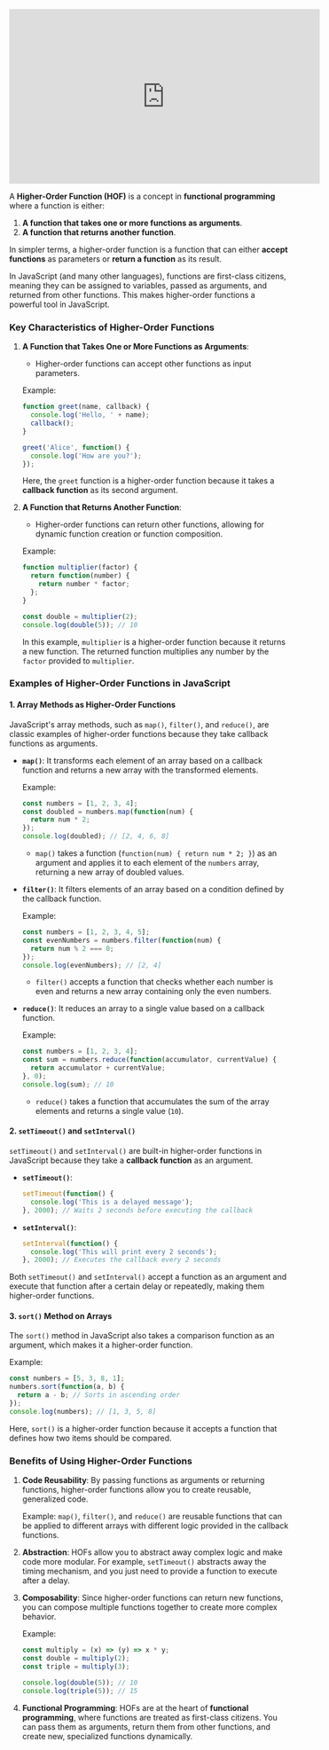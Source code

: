 <iframe width="560" height="315" src="https://www.youtube.com/embed/0aKZvNNf8BA" title="YouTube video player" frameborder="0" allow="accelerometer; autoplay; clipboard-write; encrypted-media; gyroscope; picture-in-picture; web-share" allowfullscreen></iframe>

A **Higher-Order Function (HOF)** is a concept in **functional programming** where a function is either:
1. **A function that takes one or more functions as arguments**.
2. **A function that returns another function**.

In simpler terms, a higher-order function is a function that can either **accept functions** as parameters or **return a function** as its result.

In JavaScript (and many other languages), functions are first-class citizens, meaning they can be assigned to variables, passed as arguments, and returned from other functions. This makes higher-order functions a powerful tool in JavaScript.

### **Key Characteristics of Higher-Order Functions**
1. **A Function that Takes One or More Functions as Arguments**:
    - Higher-order functions can accept other functions as input parameters.
    
    Example:
    
    ```javascript
    function greet(name, callback) {
      console.log('Hello, ' + name);
      callback();
    }
    
    greet('Alice', function() {
      console.log('How are you?');
    });
    ```
    
    Here, the `greet` function is a higher-order function because it takes a **callback function** as its second argument.
    
2. **A Function that Returns Another Function**:
    - Higher-order functions can return other functions, allowing for dynamic function creation or function composition.
    
    Example:
    
    ```javascript
    function multiplier(factor) {
      return function(number) {
        return number * factor;
      };
    }
    
    const double = multiplier(2);
    console.log(double(5)); // 10
    ```
    
    In this example, `multiplier` is a higher-order function because it returns a new function. The returned function multiplies any number by the `factor` provided to `multiplier`.
    

### **Examples of Higher-Order Functions in JavaScript**

#### **1. Array Methods as Higher-Order Functions**

JavaScript's array methods, such as `map()`, `filter()`, and `reduce()`, are classic examples of higher-order functions because they take callback functions as arguments.

- **`map()`**: It transforms each element of an array based on a callback function and returns a new array with the transformed elements.
    
    Example:
    
    ```javascript
    const numbers = [1, 2, 3, 4];
    const doubled = numbers.map(function(num) {
      return num * 2;
    });
    console.log(doubled); // [2, 4, 6, 8]
    ```
    
    - `map()` takes a function (`function(num) { return num * 2; }`) as an argument and applies it to each element of the `numbers` array, returning a new array of doubled values.
        
- **`filter()`**: It filters elements of an array based on a condition defined by the callback function.
    
    Example:
    
    ```javascript
    const numbers = [1, 2, 3, 4, 5];
    const evenNumbers = numbers.filter(function(num) {
      return num % 2 === 0;
    });
    console.log(evenNumbers); // [2, 4]
    ```
    
    - `filter()` accepts a function that checks whether each number is even and returns a new array containing only the even numbers.
        
- **`reduce()`**: It reduces an array to a single value based on a callback function.
    
    Example:
    
    ```javascript
    const numbers = [1, 2, 3, 4];
    const sum = numbers.reduce(function(accumulator, currentValue) {
      return accumulator + currentValue;
    }, 0);
    console.log(sum); // 10
    ```
    
    - `reduce()` takes a function that accumulates the sum of the array elements and returns a single value (`10`).

#### **2. `setTimeout()` and `setInterval()`**

`setTimeout()` and `setInterval()` are built-in higher-order functions in JavaScript because they take a **callback function** as an argument.

- **`setTimeout()`**:
    
    ```javascript
    setTimeout(function() {
      console.log('This is a delayed message');
    }, 2000); // Waits 2 seconds before executing the callback
    ```
    
- **`setInterval()`**:
    
    ```javascript
    setInterval(function() {
      console.log('This will print every 2 seconds');
    }, 2000); // Executes the callback every 2 seconds
    ```
    

Both `setTimeout()` and `setInterval()` accept a function as an argument and execute that function after a certain delay or repeatedly, making them higher-order functions.

#### **3. `sort()` Method on Arrays**

The `sort()` method in JavaScript also takes a comparison function as an argument, which makes it a higher-order function.

Example:

```javascript
const numbers = [5, 3, 8, 1];
numbers.sort(function(a, b) {
  return a - b; // Sorts in ascending order
});
console.log(numbers); // [1, 3, 5, 8]
```

Here, `sort()` is a higher-order function because it accepts a function that defines how two items should be compared.

### **Benefits of Using Higher-Order Functions**

1. **Code Reusability**: By passing functions as arguments or returning functions, higher-order functions allow you to create reusable, generalized code.
    
    Example: `map()`, `filter()`, and `reduce()` are reusable functions that can be applied to different arrays with different logic provided in the callback functions.
    
2. **Abstraction**: HOFs allow you to abstract away complex logic and make code more modular. For example, `setTimeout()` abstracts away the timing mechanism, and you just need to provide a function to execute after a delay.
    
3. **Composability**: Since higher-order functions can return new functions, you can compose multiple functions together to create more complex behavior.
    
    Example:
    
    ```javascript
    const multiply = (x) => (y) => x * y;
    const double = multiply(2);
    const triple = multiply(3);
    
    console.log(double(5)); // 10
    console.log(triple(5)); // 15
    ```
    
4. **Functional Programming**: HOFs are at the heart of **functional programming**, where functions are treated as first-class citizens. You can pass them as arguments, return them from other functions, and create new, specialized functions dynamically.
    